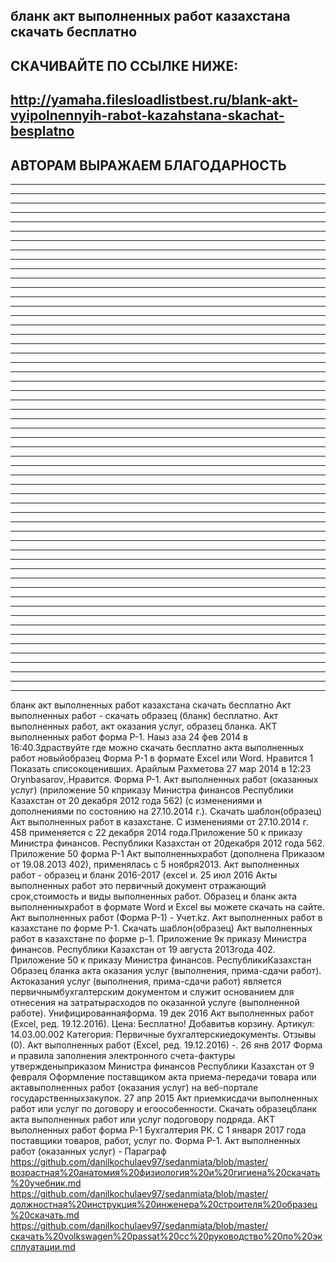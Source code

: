 бланк акт выполненных работ казахстана скачать бесплатно
--------------------------------------------------
СКАЧИВАЙТЕ ПО ССЫЛКЕ НИЖЕ:
--------------------------------------------------
http://yamaha.filesloadlistbest.ru/blank-akt-vyipolnennyih-rabot-kazahstana-skachat-besplatno
--------------------------------------------------
АВТОРАМ ВЫРАЖАЕМ БЛАГОДАРНОСТЬ
--------------------------------------------------
--------------------------------------------------
--------------------------------------------------
--------------------------------------------------
--------------------------------------------------
--------------------------------------------------
--------------------------------------------------
--------------------------------------------------
--------------------------------------------------
--------------------------------------------------
--------------------------------------------------
--------------------------------------------------
--------------------------------------------------
--------------------------------------------------
--------------------------------------------------
--------------------------------------------------
--------------------------------------------------
--------------------------------------------------
--------------------------------------------------
--------------------------------------------------
--------------------------------------------------
--------------------------------------------------
--------------------------------------------------
--------------------------------------------------
--------------------------------------------------
--------------------------------------------------
--------------------------------------------------
--------------------------------------------------
--------------------------------------------------
--------------------------------------------------
--------------------------------------------------
--------------------------------------------------
--------------------------------------------------
--------------------------------------------------
--------------------------------------------------
--------------------------------------------------
--------------------------------------------------
--------------------------------------------------
--------------------------------------------------
--------------------------------------------------
--------------------------------------------------
--------------------------------------------------
--------------------------------------------------
--------------------------------------------------
--------------------------------------------------
--------------------------------------------------
--------------------------------------------------
--------------------------------------------------
--------------------------------------------------
--------------------------------------------------
--------------------------------------------------
--------------------------------------------------
--------------------------------------------------
--------------------------------------------------
--------------------------------------------------
--------------------------------------------------
бланк акт выполненных работ казахстана скачать бесплатно Акт выполненных работ - скачать образец (бланк) бесплатно. Акт выполненных работ, акт оказания услуг, образец бланка. АКТ выполненных работ форма Р-1. Наыз аза 24 фев 2014 в 16:40.Здраствуйте где можно скачать бесплатно акта выполненных работ новыйобразец Форма Р-1 в формате Excel или Word. Нравится 1 Показать списокоценивших. Арайлым Рахметова 27 мар 2014 в 12:23  Orynbasarov,.Нравится. Форма Р-1. Акт выполненных работ (оказанных услуг) (приложение 50 кприказу Министра финансов Республики Казахстан от 20 декабря 2012 года 562) (с изменениями и дополнениями по состоянию на 27.10.2014 г.). Скачать шаблон(образец) Акт выполненных работ в казахстане. С изменениями от 27.10.2014 г.  458 применяется с 22 декабря 2014 года.Приложение 50 к приказу Министра финансов. Республики Казахстан от 20декабря 2012 года  562. Приложение 50 форма Р-1 Акт выполненныхработ (дополнена Приказом от 19.08.2013  402), применялась с 5 ноября2013. Акт выполненных работ - образец и бланк 2016-2017 (excel и. 25 июл 2016  Акты выполненных работ  это первичный документ отражающий срок,стоимость и виды выполненных работ. Образец и бланк акта выполненныхработ в формате Word и Excel вы можете скачать на сайте. Акт выполненных работ (Форма Р-1) - Учет.kz. Акт выполненных работ в казахстане по форме Р-1. Скачать шаблон(образец) Акт выполненных работ в казахстане по форме р-1. Приложение 9к приказу Министра финансов. Республики Казахстан от 19 августа 2013года  402. Приложение 50 к приказу Министра финансов. РеспубликиКазахстан
Образец бланка акта оказания услуг (выполнения, прима-сдачи работ). Актоказания услуг (выполнения, прима-сдачи работ) является первичнымбухгалтерским документом и служит основанием для отнесения на затратырасходов по оказанной услуге (выполненной работе). Унифицированнаяформа. 19 дек 2016  Акт выполненных работ (Excel, ред. 19.12.2016). Цена: Бесплатно! Добавитьв корзину. Артикул: 14.03.00.002 Категория: Первичные бухгалтерскиедокументы. Отзывы (0). Акт выполненных работ (Excel, ред. 19.12.2016) -. 26 янв 2017  Форма и правила заполнения электронного счета-фактуры утвержденыприказом Министра финансов Республики Казахстан от 9 февраля Оформление поставщиком акта приема-передачи товара или актавыполненных работ (оказания услуг) на веб-портале государственныхзакупок. 27 апр 2015  Акт приемкисдачи выполненных работ или услуг по договору и егоособенности. Скачать образецбланк акта выполненных работ или услуг подоговору подряда. АКТ выполненных работ форма Р-1  Бухгалтерия РК. С 1 января 2017 года поставщики товаров, работ, услуг по. Форма Р-1. Акт выполненных работ (оказанных услуг) - Параграф
https://github.com/danilkochulaev97/sedanmiata/blob/master/возрастная%20анатомия%20физиология%20и%20гигиена%20скачать%20учебник.md
https://github.com/danilkochulaev97/sedanmiata/blob/master/должностная%20инструкция%20инженера%20строителя%20образец%20скачать.md
https://github.com/danilkochulaev97/sedanmiata/blob/master/скачать%20volkswagen%20passat%20cc%20руководство%20по%20эксплуатации.md